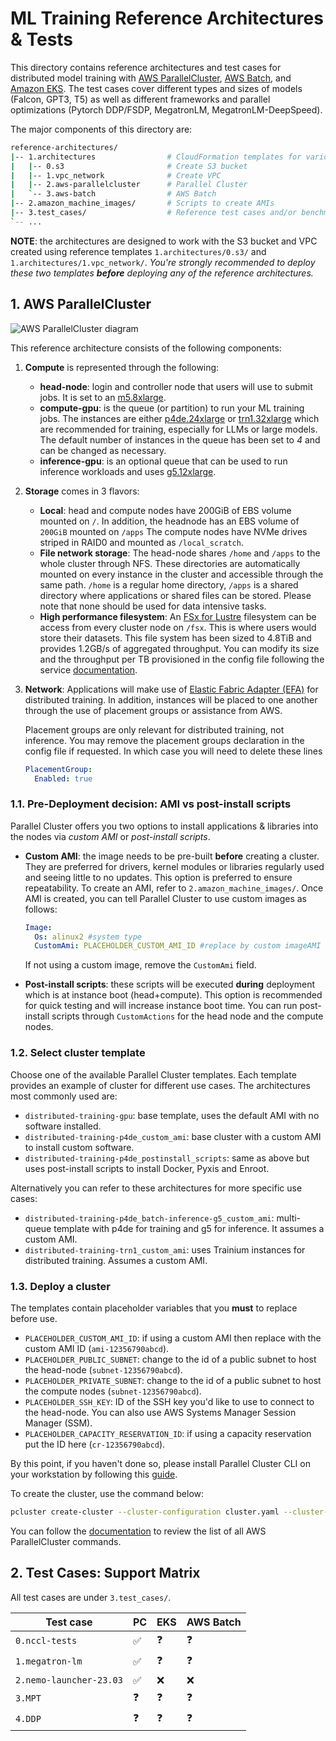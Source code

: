 # ML Training Reference Architectures & Tests <!-- omit from toc -->

This directory contains reference architectures and test cases for distributed model training with [AWS ParallelCluster](https://docs.aws.amazon.com/parallelcluster/latest/ug/what-is-aws-parallelcluster.html), [AWS Batch](https://docs.aws.amazon.com/batch/latest/userguide/what-is-batch.html), and [Amazon EKS](https://docs.aws.amazon.com/eks/latest/userguide/getting-started-console.html). The test cases cover different types and sizes of models (Falcon, GPT3, T5) as well as different frameworks and parallel optimizations (Pytorch DDP/FSDP, MegatronLM, MegatronLM-DeepSpeed).

The major components of this directory are:

```bash
reference-architectures/
|-- 1.architectures                # CloudFormation templates for various ref arch
|   |-- 0.s3                       # Create S3 bucket
|   |-- 1.vpc_network              # Create VPC
|   |-- 2.aws-parallelcluster      # Parallel Cluster
|   `-- 3.aws-batch                # AWS Batch
|-- 2.amazon_machine_images/       # Scripts to create AMIs
|-- 3.test_cases/                  # Reference test cases and/or benchmark scripts
`-- ...
```

**NOTE**: the architectures are designed to work with the S3 bucket and VPC created using reference templates `1.architectures/0.s3/` and `1.architectures/1.vpc_network/`. _You're strongly recommended to deploy these two templates **before** deploying any of the reference architectures._

## 1. AWS ParallelCluster

![AWS ParallelCluster diagram](0.docs/parallelcluster-arch-diagram.png)

This reference architecture consists of the following components:

1. **Compute** is represented through the following:
   - **head-node**: login and controller node that users will use to submit jobs. It is set to an [m5.8xlarge](https://aws.amazon.com/ec2/instance-types/m5/).
   - **compute-gpu**: is the queue (or partition) to run your ML training jobs. The instances are either [p4de.24xlarge](https://aws.amazon.com/ec2/instance-types/p4/) or [trn1.32xlarge](https://aws.amazon.com/ec2/instance-types/trn1/) which are recommended for training, especially for LLMs or large models. The default number of instances in the queue has been set to _4_ and can be changed as necessary.
   - **inference-gpu**: is an optional queue that can be used to run inference workloads and uses [g5.12xlarge](https://aws.amazon.com/ec2/instance-types/m5/).

2. **Storage** comes in 3 flavors:
   - **Local**: head and compute nodes have 200GiB of EBS volume mounted on `/`. In addition, the headnode has an EBS volume of `200GiB` mounted on `/apps` The compute nodes have NVMe drives striped in RAID0 and mounted as `/local_scratch`.
   - **File network storage**: The head-node shares `/home` and `/apps` to the whole cluster through NFS. These directories are automatically mounted on every instance in the cluster and accessible through the same path. `/home` is a regular home directory, `/apps` is a shared directory where applications or shared files can be stored. Please note that none should be used for data intensive tasks.
   - **High performance filesystem**: An [FSx for Lustre](https://docs.aws.amazon.com/fsx/latest/LustreGuide/what-is.html) filesystem can be access from every cluster node on `/fsx`. This is where users would store their datasets. This file system has been sized to 4.8TiB and provides 1.2GB/s of aggregated throughput. You can modify its size and the throughput per TB provisioned in the config file following the service [documentation](https://docs.aws.amazon.com/fsx/latest/LustreGuide/performance.html).

3. **Network**: Applications will make use of [Elastic Fabric Adapter (EFA)](https://docs.aws.amazon.com/AWSEC2/latest/UserGuide/efa.html) for distributed training. In addition, instances will be placed to one another through the use of placement groups or assistance from AWS.

   Placement groups are only relevant for distributed training, not inference. You may remove the placement groups declaration in the config file if requested. In which case you will need to delete these lines

   ```yaml
   PlacementGroup:
     Enabled: true
   ```

### 1.1. Pre-Deployment decision: AMI vs post-install scripts

Parallel Cluster offers you two options to install applications & libraries into the nodes via _custom AMI_ or _post-install scripts_.

- **Custom AMI**: the image needs to be pre-built **before** creating a cluster. They are preferred for drivers, kernel modules or libraries regularly used and seeing little to no updates. This option is preferred to ensure repeatability. To create an AMI, refer to `2.amazon_machine_images/`. Once AMI is created, you can tell Parallel Cluster to use custom images as follows:

    ```yaml
    Image:
      Os: alinux2 #system type
      CustomAmi: PLACEHOLDER_CUSTOM_AMI_ID #replace by custom imageAMI ID
    ```

    If not using a custom image, remove the `CustomAmi` field.
- **Post-install scripts**: these scripts will be executed **during** deployment which is at instance boot (head+compute). This option is recommended for quick testing and will increase instance boot time. You can run post-install scripts through `CustomActions` for the head node and the compute nodes.

### 1.2. Select cluster template

Choose one of the available Parallel Cluster templates. Each template provides an example of cluster for different use cases. The architectures most commonly used are:

- `distributed-training-gpu`: base template, uses the default AMI with no software installed.
- `distributed-training-p4de_custom_ami`: base cluster with a custom AMI to install custom software.
- `distributed-training-p4de_postinstall_scripts`: same as above but uses post-install scripts to install Docker, Pyxis and Enroot.

Alternatively you can refer to these architectures for more specific use cases:

- `distributed-training-p4de_batch-inference-g5_custom_ami`: multi-queue template with p4de for training and g5 for inference. It assumes a custom AMI.
- `distributed-training-trn1_custom_ami`: uses Trainium instances for distributed training. Assumes a custom AMI.

### 1.3. Deploy a cluster

The templates contain placeholder variables that you **must** to replace before use.

- `PLACEHOLDER_CUSTOM_AMI_ID`: if using a custom AMI then replace with the custom AMI ID (`ami-12356790abcd`).
- `PLACEHOLDER_PUBLIC_SUBNET`: change to the id of a public subnet to host the head-node (`subnet-12356790abcd`).
- `PLACEHOLDER_PRIVATE_SUBNET`: change to the id of a public subnet to host the compute nodes (`subnet-12356790abcd`).
- `PLACEHOLDER_SSH_KEY`: ID of the SSH key you'd like to use to connect to the head-node. You can also use AWS Systems Manager Session Manager (SSM).
- `PLACEHOLDER_CAPACITY_RESERVATION_ID`: if using a capacity reservation put the ID here (`cr-12356790abcd`).

By this point, if you haven't done so, please install Parallel Cluster CLI on your workstation by following this [guide](https://docs.aws.amazon.com/parallelcluster/latest/ug/what-is-aws-parallelcluster.html).

To create the cluster, use the command below:

```bash
pcluster create-cluster --cluster-configuration cluster.yaml --cluster-name cluster-g4v7 --region us-east-1
```

You can follow the [documentation](https://docs.aws.amazon.com/parallelcluster/latest/ug/commands-v3.html) to review the list of all AWS ParallelCluster commands.

## 2. Test Cases: Support Matrix

All test cases are under `3.test_cases/`.

| Test case               | PC  | EKS | AWS Batch |
| ----------------------- | --- | --- | --------- |
| `0.nccl-tests`          | ✅   | ❓   | ❓         |
| `1.megatron-lm`         | ✅   | ❓   | ❓         |
| `2.nemo-launcher-23.03` | ✅   | ❌   | ❌         |
| `3.MPT`                 | ❓   | ❓   | ❓         |
| `4.DDP`                 | ❓   | ❓   | ❓         |
